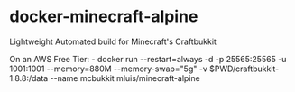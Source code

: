 # docker-minecraft-alpine
Lightweight Automated build for Minecraft's Craftbukkit

On an AWS Free Tier:
	- docker run --restart=always -d -p 25565:25565 -u 1001:1001 --memory=880M --memory-swap="5g" -v $PWD/craftbukkit-1.8.8:/data --name mcbukkit mluis/minecraft-alpine

